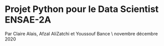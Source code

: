 # Projet Python pour le Data Scientist ENSAE-2A
Par Claire Alais, Afzal AliZatchi et Youssouf Bance \\
novembre décembre 2020
